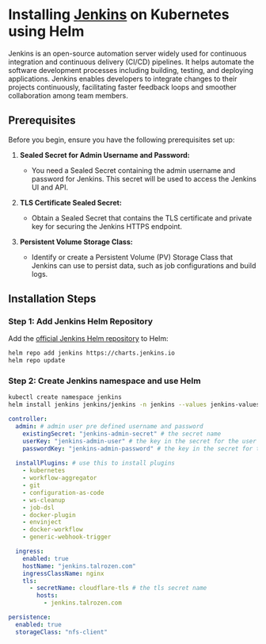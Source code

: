 # Installing [Jenkins](https://www.jenkins.io) on Kubernetes using Helm

Jenkins is an open-source automation server widely used for continuous integration and continuous delivery (CI/CD) pipelines. 
It helps automate the software development processes including building, testing, and deploying applications. 
Jenkins enables developers to integrate changes to their projects continuously, facilitating faster feedback loops and smoother collaboration among team members.

## Prerequisites

Before you begin, ensure you have the following prerequisites set up:

1. **Sealed Secret for Admin Username and Password:**
   - You need a Sealed Secret containing the admin username and password for Jenkins. This secret will be used to access the Jenkins UI and API.

2. **TLS Certificate Sealed Secret:**
   - Obtain a Sealed Secret that contains the TLS certificate and private key for securing the Jenkins HTTPS endpoint.

3. **Persistent Volume Storage Class:**
   - Identify or create a Persistent Volume (PV) Storage Class that Jenkins can use to persist data, such as job configurations and build logs.

## Installation Steps

### Step 1: Add Jenkins Helm Repository

Add the [official Jenkins Helm repository](https://github.com/jenkinsci/helm-charts) to Helm:

```bash
helm repo add jenkins https://charts.jenkins.io
helm repo update
```

### Step 2: Create Jenkins namespace and use Helm
```bash
kubectl create namespace jenkins
helm install jenkins jenkins/jenkins -n jenkins --values jenkins-values.yml
```

```yaml
controller:
  admin: # admin user pre defined username and password
    existingSecret: "jenkins-admin-secret" # the secret name
    userKey: "jenkins-admin-user" # the key in the secret for the user data
    passwordKey: "jenkins-admin-password" # the key in the secret for the password data
  
  installPlugins: # use this to install plugins
    - kubernetes
    - workflow-aggregator
    - git
    - configuration-as-code
    - ws-cleanup
    - job-dsl
    - docker-plugin
    - envinject
    - docker-workflow
    - generic-webhook-trigger

  ingress:
    enabled: true
    hostName: "jenkins.talrozen.com"
    ingressClassName: nginx
    tls:
      - secretName: cloudflare-tls # the tls secret name
        hosts:
          - jenkins.talrozen.com

persistence:
  enabled: true
  storageClass: "nfs-client"
```
